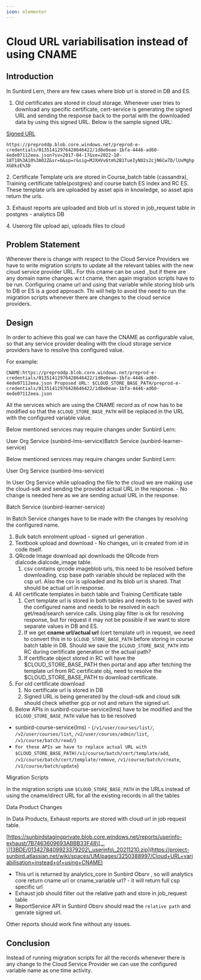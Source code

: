 ```yaml
---
icon: elementor
---
```


# Cloud URL variabilisation instead of using CNAME

## Introduction <a href="#introduction" id="introduction"></a>

In Sunbird Lern, there are few cases where blob url is stored in DB and ES.

1. Old certificates are stored in cloud storage. Whenever user tries to download any specific certificate, cert-service is generating the signed URL and sending the response back to the portal with the downloaded data by using this signed URL. Below is the sample signed URL:

[Signed URL](https://preproddp.blob.core.windows.net/preprod-e-credentials/01351412976428646422/1d8e0eae-1bfa-4446-ad60-4ede07112eea.json?sv=2017-04-17\&se=2022-10-18T18%3A10%3A02Z\&sr=b\&sp=r\&sig=MJXHVv6tm%2B1TueIyNO2s2cjN6Cw7D/lUvMghpXGDkzE%3D)

`https://preproddp.blob.core.windows.net/preprod-e-credentials/01351412976428646422/1d8e0eae-1bfa-4446-ad60-4ede07112eea.json?sv=2017-04-17&se=2022-10-18T18%3A10%3A02Z&sr=b&sp=r&sig=MJXHVv6tm%2B1TueIyNO2s2cjN6Cw7D/lUvMghpXGDkzE%3D`

2\. Certificate Template urls are stored in Course\_batch table (cassandra), Training certificate table(postgres) and course batch ES index and RC ES. These template urls are uploaded by asset apis in knowledge, so asset apis return the urls.

3\. Exhaust reports are uploaded and blob url is stored in job\_request table in postgres - analytics DB

4\. Userorg file upload api, uploads files to cloud

## Problem Statement <a href="#problem-statement" id="problem-statement"></a>

Whenever there is change with respect to the Cloud Service Providers we have to write migration scripts to update all the relevant tables with the new cloud service provider URL. For this cname can be used , but if there are any domain name changes w.r.t cname, then again migration scripts have to be run. Configuring cname url and using that variable while storing blob urls to DB or ES is a good approach. Thi will help to avoid the need to run the migration scripts whenever there are changes to the cloud service providers.

## Design <a href="#design" id="design"></a>

In order to achieve this goal we can have the CNAME as configurable value, so that any service provider dealing with the cloud storage service providers have to resolve this configured value.

For example:

`CNAME:https://preproddp.blob.core.windows.net/preprod-e-credentials/01351412976428646422/1d8e0eae-1bfa-4446-ad60-4ede07112eea.json Proposed URL: $CLOUD_STORE_BASE_PATH/preprod-e-credentials/01351412976428646422/1d8e0eae-1bfa-4446-ad60-4ede07112eea.json`

All the services which are using the CNAME record as of now has to be modified so that the `$CLOUD_STORE_BASE_PATH` will be replaced in the URL with the configured variable value.

Below mentioned services may require changes under Sunbird Lern:

User Org Service (sunbird-lms-service)Batch Service (sunbird-learner-service)

Below mentioned services may require changes under Sunbird Lern:

User Org Service (sunbird-lms-service)

In User Org Service while uploading the file to the cloud we are making use the cloud-sdk and sending the provided actual URL in the response. - No change is needed here as we are sending actual URL in the response.

Batch Service (sunbird-learner-service)

In Batch Service changes have to be made with the changes by resolving the configured name.

1. Bulk batch enrolment upload - signed url generation .
2. Textbook upload and download - No changes, uri is created from id in code itself.
3. QRcode Image download api downloads the QRcode from dialcode.dialcode\_image table.
   1. csv contains qrcode imageblob urls, this need to be resolved before downloading. csp base path variable should be replaced with the csp url. Also the csv is uploaded and its blob url is shared. That should be actual url in response.
4. All certificate templates in batch table and Training Certificate table
   1. Cert template url is stored in both tables and needs to be saved with the configured name and needs to be resolved in each get/read/search service calls. Using play filter is ok for resolving response, but for request it may not be possible if we want to store separate values in DB and ES.
   2. If we get **cname url/actual url** (cert template url) in request, we need to convert this in to `$CLOUD_STORE_BASE_PATH` before storing in course batch table in DB. Should we save the `$CLOUD_STORE_BASE_PATH` into RC during certificate generation or the actual path?
   3. If certificate object stored in RC will have the $CLOUD\_STORE\_BASE\_PATH then portal and app after fetching the template url from RC certificate obj, need to resolve the $CLOUD\_STORE\_BASE\_PATH to download certificate.
5. For old certificate download
   1. No certificate url is stored in DB
   2. Signed URL is being generated by the cloud-sdk and cloud sdk should check whether gcp or not and return the signed url.
6. Below APIs in sunbird-course-service(lms) have to be modified and the `$CLOUD_STORE_BASE_PATH` value has to be resolved

* sunbird-course-service(lms) - (`/v1/user/courses/list/`, `/v2/user/courses/list`, `/v2/user/courses/admin/list`, `/v1/course/batch/read/`)
* `For these APIs we have to replace actual URL with $CLOUD_STORE_BASE_PATH(/v1/course/batch/cert/template/add`, `/v1/course/batch/cert/template/remove`, `/v1/course/batch/create`, `/v1/course/batch/update`)

Migration Scripts

In the migration scripts use `$CLOUD_STORE_BASE_PATH` in the URLs instead of using the cname/direct URL for all the existing records in all the tables

Data Product Changes

In Data Products, Exhaust reports are stored with cloud url in job request table.

[https://sunbirdstagingprivate.blob.core.windows.net/reports/userinfo-exhaust/7B7463609693ABBB33F48\[…\]13BDE/0134278409923379202\_userinfo\_20211210.zip](https://project-sunbird.atlassian.net/wiki/spaces/UM/pages/3250388997/Cloud+URL+variabilisation+instead+of+using+CNAME)

* This url is returned by analytics\_core in Sunbird Obsrv , so will analytics core return cname url or cname\_variable url? - it will return full csp specific url
* Exhaust job should filter out the relative path and store in job\_request table
* ReportService API in Sunbird Obsrv should read the `relative path` and genrate signed url.

Other reports should work fine without any issues.

## Conclusion <a href="#conclusion" id="conclusion"></a>

Instead of running migration scripts for all the records whenever there is any change to the Cloud Service Provider we can use the configured variable name as one time activity.
